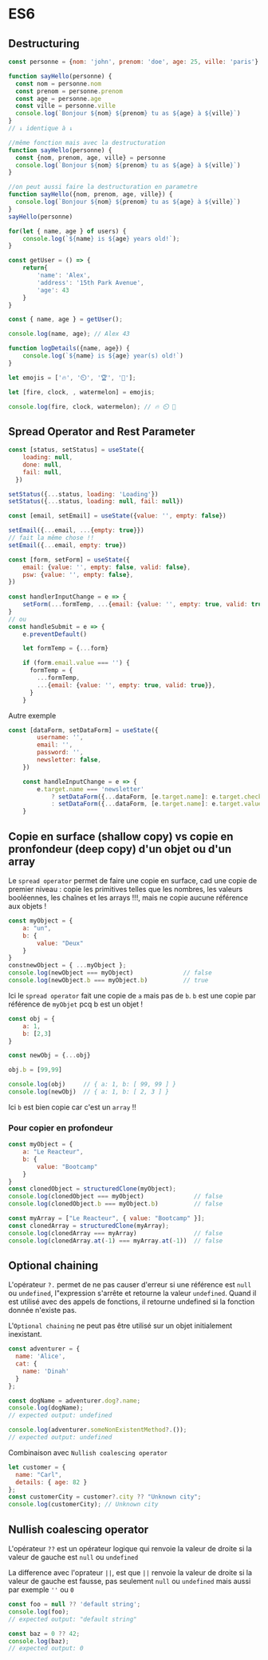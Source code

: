 # ES6

## Destructuring

```javascript
const personne = {nom: 'john', prenom: 'doe', age: 25, ville: 'paris'}

function sayHello(personne) {
  const nom = personne.nom
  const prenom = personne.prenom
  const age = personne.age
  const ville = personne.ville
  console.log(`Bonjour ${nom} ${prenom} tu as ${age} à ${ville}`)
}
// ↓ identique à ↓

//même fonction mais avec la destructuration
function sayHello(personne) {
  const {nom, prenom, age, ville} = personne
  console.log(`Bonjour ${nom} ${prenom} tu as ${age} à ${ville}`)
}

//on peut aussi faire la destructuration en parametre
function sayHello({nom, prenom, age, ville}) {
  console.log(`Bonjour ${nom} ${prenom} tu as ${age} à ${ville}`)
}
sayHello(personne)
```

````javascript
for(let { name, age } of users) {
    console.log(`${name} is ${age} years old!`);
}
`````

````javascript
const getUser = () => {
    return{ 
        'name': 'Alex',
        'address': '15th Park Avenue',
        'age': 43
    }
}

const { name, age } = getUser();

console.log(name, age); // Alex 43
````

````javascript
function logDetails({name, age}) {
    console.log(`${name} is ${age} year(s) old!`)
}
````

````javascript
let emojis = ['🔥', '⏲️', '🏆', '🍉'];

let [fire, clock, , watermelon] = emojis;

console.log(fire, clock, watermelon); // 🔥 ⏲️ 🍉
````

## Spread Operator and Rest Parameter

````javascript
const [status, setStatus] = useState({
    loading: null,
    done: null,
    fail: null,
  })

setStatus({...status, loading: 'Loading'})  
setStatus({...status, loading: null, fail: null})
````

```javascript
const [email, setEmail] = useState({value: '', empty: false})

setEmail({...email, ...{empty: true}})
// fait la même chose !!
setEmail({...email, empty: true})
```

```javascript
const [form, setForm] = useState({
    email: {value: '', empty: false, valid: false},
    psw: {value: '', empty: false},
})
 
const handlerInputChange = e => {
    setForm(...formTemp, ...{email: {value: '', empty: true, valid: true}},)
}
// ou 
const handleSubmit = e => {
    e.preventDefault()

    let formTemp = {...form}

    if (form.email.value === '') {
      formTemp = {
        ...formTemp,
        ...{email: {value: '', empty: true, valid: true}},
      }
    }
```

Autre exemple 

````javascript
const [dataForm, setDataForm] = useState({
        username: '',
        email: '',
        password: '',
        newsletter: false,
    })

    const handleInputChange = e => {
        e.target.name === 'newsletter'
            ? setDataForm({...dataForm, [e.target.name]: e.target.checked})
            : setDataForm({...dataForm, [e.target.name]: e.target.value})
    }
````

## Copie en surface (shallow copy) vs copie en pronfondeur (deep copy) d'un objet ou d'un array

Le `spread operator` permet de faire une copie en surface, cad une copie de premier niveau :
copie les primitives telles que les nombres, les valeurs booléennes, les chaînes et les arrays !!!, mais ne copie aucune référence aux objets !

````javascript
const myObject = {
    a: "un",
    b: {
        value: "Deux"
    }
}
constnewObject = { ...myObject };
console.log(newObject === myObject)              // false
console.log(newObject.b === myObject.b)          // true 
````

Ici le `spread operator` fait une copie de `a` mais pas de `b`. `b` est une copie par référence de `myObjet` pcq b est un objet !

````javascript
const obj = {
    a: 1,
    b: [2,3]
}

const newObj = {...obj}

obj.b = [99,99]

console.log(obj)     // { a: 1, b: [ 99, 99 ] }
console.log(newObj)  // { a: 1, b: [ 2, 3 ] }
````

Ici `b` est bien copie car c'est un `array` !!

### Pour copier en profondeur

````javascript
const myObject = {
    a: "Le Reacteur",
    b: {
        value: "Bootcamp"
    }
}
const clonedObject = structuredClone(myObject);
console.log(clonedObject === myObject)              // false
console.log(clonedObject.b === myObject.b)          // false

const myArray = ["Le Reacteur", { value: "Bootcamp" }];
const clonedArray = structuredClone(myArray);
console.log(clonedArray === myArray)                // false
console.log(clonedArray.at(-1) === myArray.at(-1))  // false
````

## Optional chaining

L'opérateur `?.` permet de ne pas causer d'erreur si une référence est `null` ou `undefined`, l"expression s'arrête et retourne la valeur `undefined`. Quand il est utilisé avec des appels de fonctions, il retourne undefined si la fonction donnée n'existe pas.

L'`Optional chaining` ne peut pas être utilisé sur un objet initialement inexistant.

```javascript
const adventurer = {
  name: 'Alice',
  cat: {
    name: 'Dinah'
  }
};

const dogName = adventurer.dog?.name;
console.log(dogName);
// expected output: undefined

console.log(adventurer.someNonExistentMethod?.());
// expected output: undefined
```

Combinaison avec `Nullish coalescing operator`

```javascript
let customer = {
  name: "Carl",
  details: { age: 82 }
};
const customerCity = customer?.city ?? "Unknown city";
console.log(customerCity); // Unknown city
```

## Nullish coalescing operator

L'opérateur `??` est un opérateur logique qui renvoie la valeur de droite si la valeur de gauche est `null` ou `undefined`

La difference avec l'oprateur `||`, est que `||` renvoie la valeur de droite si la valeur de gauche est fausse, pas seulement `null` ou `undefined` mais aussi par exemple `''` ou `0`

```javascript
const foo = null ?? 'default string';
console.log(foo);
// expected output: "default string"

const baz = 0 ?? 42;
console.log(baz);
// expected output: 0
```

